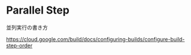 # Parallel Step


並列実行の書き方


https://cloud.google.com/build/docs/configuring-builds/configure-build-step-order
